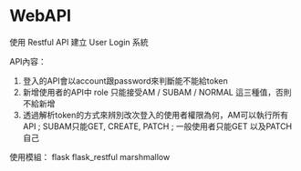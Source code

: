 # WebAPI
使用 Restful API 建立 User Login 系統

API內容：
1. 登入的API會以account跟password來判斷能不能給token
2. 新增使用者的API中 role 只能接受AM / SUBAM / NORMAL 這三種值，否則不給新增
3. 透過解析token的方式來辨別改次登入的使用者權限為何，AM可以執行所有API ; SUBAM只能GET, CREATE, PATCH ; 一般使用者只能GET 以及PATCH自己

使用模組：
flask
flask_restful
marshmallow
